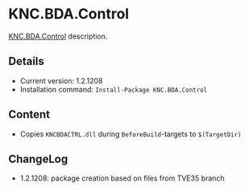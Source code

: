 KNC.BDA.Control
===

[KNC.BDA.Control] description.

Details
---
  - Current version: 1.2.1208
  - Installation command: ``Install-Package KNC.BDA.Control``

Content
---
  - Copies ``KNCBDACTRL.dll`` during ``BeforeBuild``-targets to ``$(TargetDir)``

ChangeLog
---
  - 1.2.1208: package creation based on files from TVE35 branch

[KNC.BDA.Control]:  http://www.knc1.com/